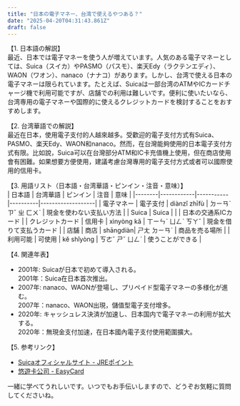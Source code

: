 ```yaml
---
title: "日本の電子マネー、台湾で使えるやつある？"
date: "2025-04-20T04:31:43.861Z"
draft: false
---
```


【1. 日本語の解説】  
最近、日本では電子マネーを使う人が増えています。人気のある電子マネーとしては、Suica（スイカ）やPASMO（パスモ）、楽天Edy（ラクテンエディ）、WAON（ワオン）、nanaco（ナナコ）があります。しかし、台湾で使える日本の電子マネーは限られています。たとえば、Suicaは一部台湾のATMやICカードチャージ機で利用可能ですが、店舗での利用は難しいです。便利に使いたいなら、台湾専用の電子マネーや国際的に使えるクレジットカードを検討することをおすすめします。

【2. 台湾華語での解説】  
最近在日本，使用電子支付的人越來越多。受歡迎的電子支付方式有Suica、PASMO、楽天Edy、WAON和nanaco。然而，在台灣能夠使用的日本電子支付方式有限。比如說，Suica可以在台灣部分ATM和IC卡充值機上使用，但在商店使用會有困難。如果想要方便使用，建議考慮台灣專用的電子支付方式或者可以國際使用的信用卡。

【3. 用語リスト（日本語・台湾華語・ピンイン・注音・意味）】  
| 日本語    | 台湾華語       | ピンイン      | 注音       | 意味                  |
|--------|------------|-----------|----------|-------------------|
| 電子マネー | 電子支付       | diànzǐ zhīfù | ㄉㄧㄢˋ ㄗˇ ㄓ ㄈㄨˋ | 現金を使わない支払い方法 |
| Suica   | Suica      |          |          | 日本の交通系ICカード     |
| クレジットカード | 信用卡       | xìnyòng kǎ  | ㄒㄧㄣˋ ㄩㄥˋ ㄎㄚˇ | 現金を借りて支払うカード     |
| 店舗     | 商店        | shāngdiàn| ㄕㄤ ㄉㄧㄢˋ | 商品を売る場所           |
| 利用可能  | 可使用       | kě shǐyòng | ㄎㄜˇ ㄕˇ ㄩㄥˋ | 使うことができる          |

【4. 関連年表】  
- 2001年: Suicaが日本で初めて導入される。  
  2001年：Suica在日本首次推出。
- 2007年: nanaco、WAONが登場し、プリペイド型電子マネーの多様化が進む。  
  2007年：nanaco、WAON出現，儲值型電子支付增多。
- 2020年: キャッシュレス決済が加速し、日本国内で電子マネーの利用が拡大する。  
  2020年：無現金支付加速，在日本國內電子支付使用範圍擴大。

【5. 参考リンク】  
- [Suicaオフィシャルサイト - JREポイント](https://www.jrepoint.jp/)
- [悠遊卡公司 - EasyCard](https://www.easycard.com.tw/)

一緒に学べてうれしいです。いつでもお手伝いしますので、どうぞお気軽に質問してくださいね。